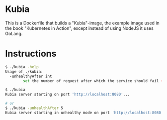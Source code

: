 # Kubia

This is a Dockerfile that builds a "Kubia"-image, the example image used in the book "Kubernetes in Action", except instead of using NodeJS it uses GoLang.

# Instructions

```bash
$ ./kubia -help
Usage of ./kubia:
  -unhealthyAfter int
        set the number of request after which the service should fail (returning 500 httpcode

$ ./kubia
Kubia server starting on port 'http://localhost:8080'...

# or
$ ./kubia -unhealthAfter 5
Kubia server starting in unhealthy mode on port 'http://localhost:8080'...
```
